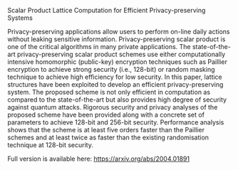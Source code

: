 Scalar Product Lattice Computation for Efficient Privacy-preserving Systems

Privacy-preserving applications allow users to perform on-line daily actions without leaking sensitive information. Privacy-preserving scalar product is one of the critical algorithms in many private applications. The state-of-the-art privacy-preserving scalar product schemes use either computationally intensive homomorphic (public-key) encryption techniques such as Paillier encryption to achieve strong security (i.e., 128-bit) or random masking technique to achieve high efficiency for low security. In this paper, lattice structures have been exploited to develop an efficient privacy-preserving system. The proposed scheme is not only efficient in computation as compared to the state-of-the-art but also provides high degree of security against quantum attacks. Rigorous security and privacy analyses of the proposed scheme have been provided along with a concrete set of parameters to achieve 128-bit and 256-bit security. Performance analysis shows that the scheme is at least five orders faster than the Paillier schemes and at least twice as faster than the existing randomisation technique at 128-bit security.

Full version is available here: https://arxiv.org/abs/2004.01891

